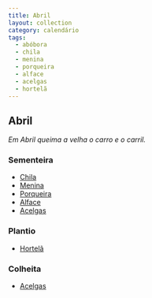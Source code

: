 ```yaml
---
title: Abril
layout: collection
category: calendário
tags:
  - abóbora
  - chila
  - menina
  - porqueira
  - alface
  - acelgas
  - hortelã
---
```


## Abril

_Em Abril queima a velha o carro e o carril._

### Sementeira

* [Chila][1]
* [Menina][1]
* [Porqueira][1]
* [Alface][2]
* [Acelgas][3]

### Plantio

* [Hortelã][4]

### Colheita

* [Acelgas][3]

[1]: /culturas/abobora/
[2]: /culturas/alface/
[3]: /culturas/acelgas/
[4]: /culturas/hortela/
